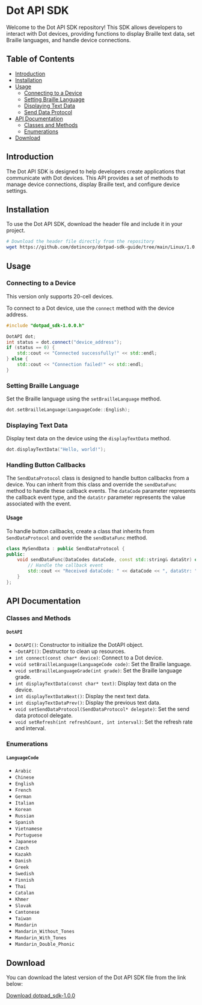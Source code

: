 # Dot API SDK

Welcome to the Dot API SDK repository! This SDK allows developers to interact with Dot devices, providing functions to display Braille text data, set Braille languages, and handle device connections.

## Table of Contents

- [Introduction](#introduction)
- [Installation](#installation)
- [Usage](#usage)
  - [Connecting to a Device](#connecting-to-a-device)
  - [Setting Braille Language](#setting-braille-language)
  - [Displaying Text Data](#displaying-text-data)
  - [Send Data Protocol](#send-data-protocol)
- [API Documentation](#api-documentation)
  - [Classes and Methods](#classes-and-methods)
  - [Enumerations](#enumerations)
- [Download](#download)

## Introduction

The Dot API SDK is designed to help developers create applications that communicate with Dot devices. This API provides a set of methods to manage device connections, display Braille text, and configure device settings.

## Installation

To use the Dot API SDK, download the header file and include it in your project.

```bash
# Download the header file directly from the repository
wget https://github.com/dotincorp/dotpad-sdk-guide/tree/main/Linux/1.0.0(in%20development)/dotpad_sdk-1.0.0.h
```

## Usage

### Connecting to a Device

This version only supports 20-cell devices.

To connect to a Dot device, use the `connect` method with the device address.

```cpp
#include "dotpad_sdk-1.0.0.h"

DotAPI dot;
int status = dot.connect("device_address");
if (status == 0) {
    std::cout << "Connected successfully!" << std::endl;
} else {
    std::cout << "Connection failed!" << std::endl;
}
```

### Setting Braille Language

Set the Braille language using the `setBrailleLanguage` method.

```cpp
dot.setBrailleLanguage(LanguageCode::English);
```

### Displaying Text Data

Display text data on the device using the `displayTextData` method.

```cpp
dot.displayTextData("Hello, world!");
```

### Handling Button Callbacks

The `SendDataProtocol` class is designed to handle button callbacks from a device. You can inherit from this class and override the `sendDataFunc` method to handle these callback events. The `dataCode` parameter represents the callback event type, and the `dataStr` parameter represents the value associated with the event.

#### Usage

To handle button callbacks, create a class that inherits from `SendDataProtocol` and override the `sendDataFunc` method.

```cpp
class MySendData : public SendDataProtocol {
public:
    void sendDataFunc(DataCodes dataCode, const std::string& dataStr) override {
        // Handle the callback event
        std::cout << "Received dataCode: " << dataCode << ", dataStr: " << dataStr << std::endl;
    }
};
```

## API Documentation

### Classes and Methods

#### `DotAPI`

- `DotAPI()`: Constructor to initialize the DotAPI object.
- `~DotAPI()`: Destructor to clean up resources.
- `int connect(const char* device)`: Connect to a Dot device.
- `void setBrailleLanguage(LanguageCode code)`: Set the Braille language.
- `void setBrailleLanguageGrade(int grade)`: Set the Braille language grade.
- `int displayTextData(const char* text)`: Display text data on the device.
- `int displayTextDataNext()`: Display the next text data.
- `int displayTextDataPrev()`: Display the previous text data.
- `void setSendDataProtocol(SendDataProtocol* delegate)`: Set the send data protocol delegate.
- `void setRefresh(int refreshCount, int interval)`: Set the refresh rate and interval.

### Enumerations

#### `LanguageCode`

- `Arabic`
- `Chinese`
- `English`
- `French`
- `German`
- `Italian`
- `Korean`
- `Russian`
- `Spanish`
- `Vietnamese`
- `Portuguese`
- `Japanese`
- `Czech`
- `Kazakh`
- `Danish`
- `Greek`
- `Swedish`
- `Finnish`
- `Thai`
- `Catalan`
- `Khmer`
- `Slovak`
- `Cantonese`
- `Taiwan`
- `Mandarin`
- `Mandarin_Without_Tones`
- `Mandarin_With_Tones`
- `Mandarin_Double_Phonic`

## Download

You can download the latest version of the Dot API SDK file from the link below:

[Download dotpad_sdk-1.0.0](https://github.com/dotincorp/dotpad-sdk-guide/tree/main/Linux/1.0.0(in%20development))